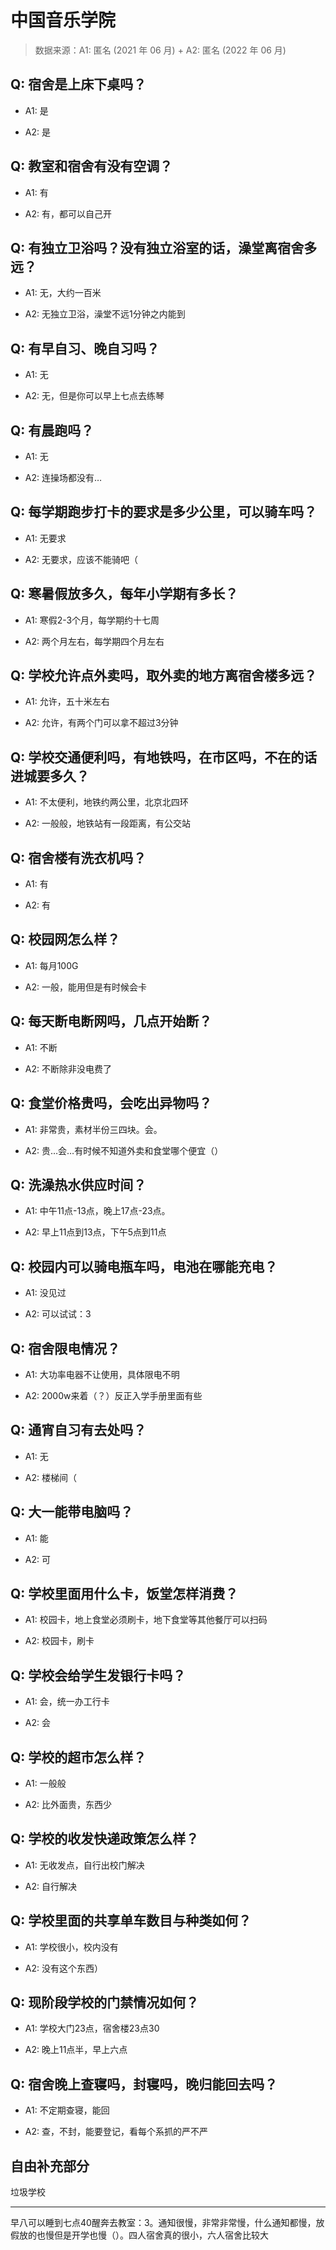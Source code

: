 # 中国音乐学院

> 数据来源：A1: 匿名 (2021 年 06 月) + A2: 匿名 (2022 年 06 月)

## Q: 宿舍是上床下桌吗？

- A1: 是

- A2: 是

## Q: 教室和宿舍有没有空调？

- A1: 有

- A2: 有，都可以自己开

## Q: 有独立卫浴吗？没有独立浴室的话，澡堂离宿舍多远？

- A1: 无，大约一百米

- A2: 无独立卫浴，澡堂不远1分钟之内能到

## Q: 有早自习、晚自习吗？

- A1: 无

- A2: 无，但是你可以早上七点去练琴

## Q: 有晨跑吗？

- A1: 无

- A2: 连操场都没有…

## Q: 每学期跑步打卡的要求是多少公里，可以骑车吗？

- A1: 无要求

- A2: 无要求，应该不能骑吧（

## Q: 寒暑假放多久，每年小学期有多长？

- A1: 寒假2-3个月，每学期约十七周

- A2: 两个月左右，每学期四个月左右

## Q: 学校允许点外卖吗，取外卖的地方离宿舍楼多远？

- A1: 允许，五十米左右

- A2: 允许，有两个门可以拿不超过3分钟

## Q: 学校交通便利吗，有地铁吗，在市区吗，不在的话进城要多久？

- A1: 不太便利，地铁约两公里，北京北四环

- A2: 一般般，地铁站有一段距离，有公交站

## Q: 宿舍楼有洗衣机吗？

- A1: 有

- A2: 有

## Q: 校园网怎么样？

- A1: 每月100G

- A2: 一般，能用但是有时候会卡

## Q: 每天断电断网吗，几点开始断？

- A1: 不断

- A2: 不断除非没电费了

## Q: 食堂价格贵吗，会吃出异物吗？

- A1: 非常贵，素材半份三四块。会。

- A2: 贵…会…有时候不知道外卖和食堂哪个便宜（）

## Q: 洗澡热水供应时间？

- A1: 中午11点-13点，晚上17点-23点。

- A2: 早上11点到13点，下午5点到11点

## Q: 校园内可以骑电瓶车吗，电池在哪能充电？

- A1: 没见过

- A2: 可以试试：3

## Q: 宿舍限电情况？

- A1: 大功率电器不让使用，具体限电不明

- A2: 2000w来着（？）反正入学手册里面有些

## Q: 通宵自习有去处吗？

- A1: 无

- A2: 楼梯间（

## Q: 大一能带电脑吗？

- A1: 能

- A2: 可

## Q: 学校里面用什么卡，饭堂怎样消费？

- A1: 校园卡，地上食堂必须刷卡，地下食堂等其他餐厅可以扫码

- A2: 校园卡，刷卡

## Q: 学校会给学生发银行卡吗？

- A1: 会，统一办工行卡

- A2: 会

## Q: 学校的超市怎么样？

- A1: 一般般

- A2: 比外面贵，东西少

## Q: 学校的收发快递政策怎么样？

- A1: 无收发点，自行出校门解决

- A2: 自行解决

## Q: 学校里面的共享单车数目与种类如何？

- A1: 学校很小，校内没有

- A2: 没有这个东西）

## Q: 现阶段学校的门禁情况如何？

- A1: 学校大门23点，宿舍楼23点30

- A2: 晚上11点半，早上六点

## Q: 宿舍晚上查寝吗，封寝吗，晚归能回去吗？

- A1: 不定期查寝，能回

- A2: 查，不封，能要登记，看每个系抓的严不严

## 自由补充部分

垃圾学校

***

早八可以睡到七点40醒奔去教室：3。通知很慢，非常非常慢，什么通知都慢，放假放的也慢但是开学也慢（）。四人宿舍真的很小，六人宿舍比较大